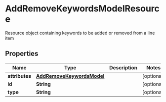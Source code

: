 

# AddRemoveKeywordsModelResource

Resource object containing keywords to be added or removed from a line item

## Properties

| Name | Type | Description | Notes |
|------------ | ------------- | ------------- | -------------|
|**attributes** | [**AddRemoveKeywordsModel**](AddRemoveKeywordsModel.md) |  |  [optional] |
|**id** | **String** |  |  [optional] |
|**type** | **String** |  |  [optional] |



